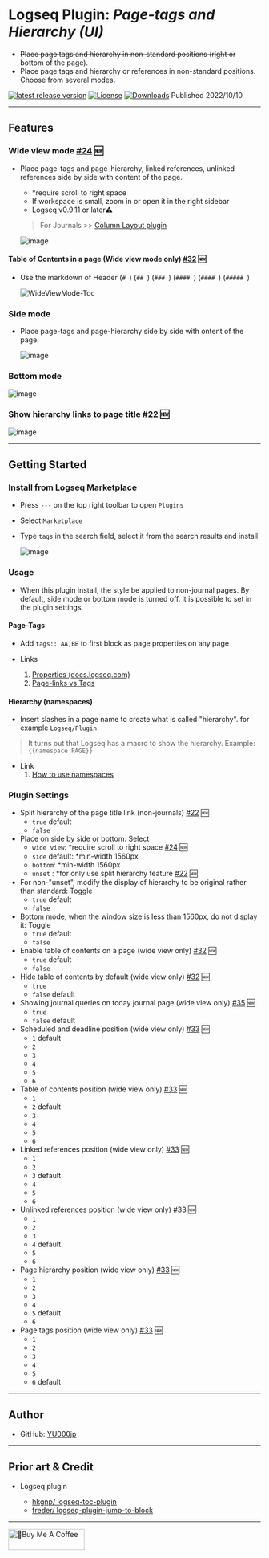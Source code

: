 # Logseq Plugin: *Page-tags and Hierarchy (UI)*

- ~~Place page tags and hierarchy in non-standard positions (right or bottom of the page).~~
- Place page tags and hierarchy or references in non-standard positions. Choose from several modes.

 [![latest release version](https://img.shields.io/github/v/release/YU000jp/logseq-page-tags-and-hierarchy)](https://github.com/YU000jp/logseq-page-tags-and-hierarchy/releases)
[![License](https://img.shields.io/github/license/YU000jp/logseq-page-tags-and-hierarchy?color=blue)](https://github.com/YU000jp/logseq-page-tags-and-hierarchy/blob/main/LICENSE)
[![Downloads](https://img.shields.io/github/downloads/YU000jp/logseq-page-tags-and-hierarchy/total.svg)](https://github.com/YU000jp/logseq-page-tags-and-hierarchy/releases)
 Published 2022/10/10

---

## Features

### Wide view mode [#24](https://github.com/YU000jp/logseq-page-tags-and-hierarchy/issues/24) 🆕

- Place page-tags and page-hierarchy, linked references, unlinked references side by side with content of the page.
  - *require scroll to right space
  - If workspace is small, zoom in or open it in the right sidebar
  - Logseq v0.9.11 or later⚠️
 
  > For Journals >> [Column Layout plugin](https://github.com/YU000jp/Logseq-column-Layout)

  ![image](https://github.com/YU000jp/logseq-page-tags-and-hierarchy/assets/111847207/f6b2c0d0-85bd-4629-9da9-ecc6940f2387)

#### Table of Contents in a page (Wide view mode only) [#32](https://github.com/YU000jp/logseq-page-tags-and-hierarchy/issues/32) 🆕

- Use the markdown of Header (`# `) (`## `) (`### `) (`#### `) (`#### `) (`##### `)

  ![WideViewMode-Toc](https://github.com/YU000jp/logseq-page-tags-and-hierarchy/assets/111847207/995487f5-66b1-4dc5-8556-242ccb5120de)

### Side mode

- Place page-tags and page-hierarchy side by side with ontent of the page.

  ![image](https://github.com/YU000jp/logseq-page-tags-and-hierarchy/assets/111847207/641562cf-d7ac-40f6-805b-9e74377daa3c)

### Bottom mode

  ![image](https://github.com/YU000jp/logseq-page-tags-and-hierarchy/assets/111847207/96aabe66-9f72-45ae-aa16-dce949c063b2)

### Show hierarchy links to page title [#22](https://github.com/YU000jp/logseq-page-tags-and-hierarchy/issues/22) 🆕

![image](https://github.com/YU000jp/logseq-page-tags-and-hierarchy/assets/111847207/cd236bc1-70b5-48af-a343-c86167c23c53)

---

## Getting Started

### Install from Logseq Marketplace

- Press `---` on the top right toolbar to open `Plugins`
- Select `Marketplace`
- Type `tags` in the search field, select it from the search results and install

   ![image](https://github.com/YU000jp/logseq-page-tags-and-hierarchy/assets/111847207/829fa20a-fa4a-446e-a685-2d52ff2db3f4)


### Usage

- When this plugin install, the style be applied to non-journal pages. By default, side mode or bottom mode is turned off. it is possible to set in the plugin settings.

#### Page-Tags

- Add `tags:: AA,BB` to first block as page properties on any page

- Links
   1. [Properties (docs.logseq.com)](https://docs.logseq.com/#/page/properties)
   1. [Page-links vs Tags](https://aryansawhney.com/pages/page-links-vs-tags-in-logseq/#special-case-page-tags)

#### Hierarchy (namespaces)

- Insert slashes in a page name to create what is called "hierarchy". for example `Logseq/Plugin`

> It turns out that Logseq has a macro to show the hierarchy. Example: `{{namespace PAGE}}`

- Link
   1. [How to use namespaces](https://www.logseqmastery.com/blog/logseq-namespaces)

### Plugin Settings

- Split hierarchy of the page title link (non-journals) [#22](https://github.com/YU000jp/logseq-page-tags-and-hierarchy/issues/22) 🆕
  - `true` default
  - `false`
- Place on side by side or bottom: Select
  - `wide view`: *require scroll to right space [#24](https://github.com/YU000jp/logseq-page-tags-and-hierarchy/issues/24) 🆕
  - `side` default: *min-width 1560px
  - `bottom`: *min-width 1560px
  - `unset` : *for only use split hierarchy feature [#22](https://github.com/YU000jp/logseq-page-tags-and-hierarchy/issues/22) 🆕
- For non-"unset", modify the display of hierarchy to be original rather than standard: Toggle
  - `true` default
  - `false`
- Bottom mode, when the window size is less than 1560px, do not display it: Toggle
  - `true` default
  - `false`
- Enable table of contents on a page (wide view only) [#32](https://github.com/YU000jp/logseq-page-tags-and-hierarchy/issues/32) 🆕
  - `true` default
  - `false`
- Hide table of contents by default (wide view only) [#32](https://github.com/YU000jp/logseq-page-tags-and-hierarchy/issues/32) 🆕
  - `true`
  - `false` default
- Showing journal queries on today journal page (wide view only) [#35](https://github.com/YU000jp/logseq-page-tags-and-hierarchy/issues/35) 🆕
   - `true`
  - `false` default
- Scheduled and deadline position (wide view only) [#33](https://github.com/YU000jp/logseq-page-tags-and-hierarchy/issues/33) 🆕
  - `1` default
  - `2`
  - `3`
  - `4`
  - `5`
  - `6`
- Table of contents position (wide view only) [#33](https://github.com/YU000jp/logseq-page-tags-and-hierarchy/issues/33) 🆕
  - `1`
  - `2` default
  - `3`
  - `4`
  - `5`
  - `6`
- Linked references position (wide view only) [#33](https://github.com/YU000jp/logseq-page-tags-and-hierarchy/issues/33) 🆕
  - `1`
  - `2`
  - `3` default
  - `4`
  - `5`
  - `6`
- Unlinked references position (wide view only) [#33](https://github.com/YU000jp/logseq-page-tags-and-hierarchy/issues/33) 🆕
  - `1`
  - `2`
  - `3`
  - `4` default
  - `5`
  - `6`
- Page hierarchy position (wide view only) [#33](https://github.com/YU000jp/logseq-page-tags-and-hierarchy/issues/33) 🆕
  - `1`
  - `2`
  - `3`
  - `4`
  - `5` default
  - `6`
- Page tags position (wide view only) [#33](https://github.com/YU000jp/logseq-page-tags-and-hierarchy/issues/33) 🆕
  - `1`
  - `2`
  - `3`
  - `4`
  - `5`
  - `6` default

---

## Author

- GitHub: [YU000jp](https://github.com/YU000jp)

---

## Prior art & Credit

- Logseq plugin

  - [hkgnp/ logseq-toc-plugin](https://github.com/hkgnp/logseq-toc-plugin/)
  - [freder/ logseq-plugin-jump-to-block](https://github.com/freder/logseq-plugin-jump-to-block/)

---

<a href="https://www.buymeacoffee.com/yu000japan" target="_blank"><img src="https://cdn.buymeacoffee.com/buttons/v2/default-violet.png" alt="🍌Buy Me A Coffee" style="height: 42px;width: 152px" ></a>

